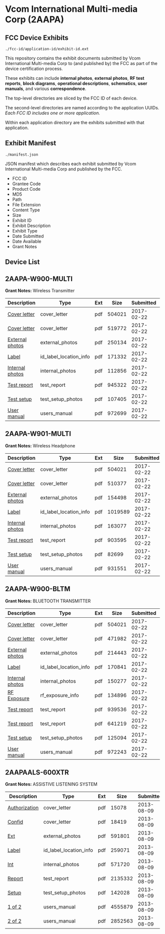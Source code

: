 # Vcom International Multi-media Corp (2AAPA)
## FCC Device Exhibits

```
./fcc-id/application-id/exhibit-id.ext
```

This repository contains the exhibit documents submitted by Vcom International Multi-media Corp to (and published by) the FCC as part of the device certification process.

These exhibits can include **internal photos**, **external photos**, **RF test reports**, **block diagrams**, **operational descriptions**, **schematics**, **user manuals**, and various **correspondence**.

The top-level directories are sliced by the FCC ID of each device.

The second-level directories are named according to the application UUIDs. *Each FCC ID includes one or more application.*

Within each application directory are the exhibits submitted with that application. 

## Exhibit Manifest

```
./manifest.json
```

JSON manifest which describes each exhibit submitted by Vcom International Multi-media Corp and published by the FCC.

- FCC ID
- Grantee Code
- Product Code
- MD5
- Path
- File Extension
- Content Type
- Size
- Exhibit ID
- Exhibit Description
- Exhibit Type
- Date Submitted
- Date Available
- Grant Notes

## Device List
## 2AAPA-W900-MULTI
**Grant Notes:** Wireless Transmitter

| Description | Type | Ext | Size | Submitted | Available |
| ----------- | ---- | --- | ---- | --------- | --------- |
| [Cover letter](2AAPA-W900-MULTI/1630ed07e4e105713d1779db9828040e/3292084.pdf) | cover_letter | pdf | 504021 | 2017-02-22 | 2017-02-22 |
| [Cover letter](2AAPA-W900-MULTI/1630ed07e4e105713d1779db9828040e/3292085.pdf) | cover_letter | pdf | 519772 | 2017-02-22 | 2017-02-22 |
| [External photos](2AAPA-W900-MULTI/1630ed07e4e105713d1779db9828040e/3292086.pdf) | external_photos | pdf | 250134 | 2017-02-22 | 2017-02-22 |
| [Label](2AAPA-W900-MULTI/1630ed07e4e105713d1779db9828040e/3292087.pdf) | id_label_location_info | pdf | 171332 | 2017-02-22 | 2017-02-22 |
| [Internal photos](2AAPA-W900-MULTI/1630ed07e4e105713d1779db9828040e/3292088.pdf) | internal_photos | pdf | 112856 | 2017-02-22 | 2017-02-22 |
| [Test report](2AAPA-W900-MULTI/1630ed07e4e105713d1779db9828040e/3292091.pdf) | test_report | pdf | 945322 | 2017-02-22 | 2017-02-22 |
| [Test setup](2AAPA-W900-MULTI/1630ed07e4e105713d1779db9828040e/3292092.pdf) | test_setup_photos | pdf | 107405 | 2017-02-22 | 2017-02-22 |
| [User manual](2AAPA-W900-MULTI/1630ed07e4e105713d1779db9828040e/3292093.pdf) | users_manual | pdf | 972699 | 2017-02-22 | 2017-02-22 |
## 2AAPA-W901-MULTI
**Grant Notes:** Wireless Headphone

| Description | Type | Ext | Size | Submitted | Available |
| ----------- | ---- | --- | ---- | --------- | --------- |
| [Cover letter](2AAPA-W901-MULTI/94404f39f47fffeb8f6f19466c02ee61/3292042.pdf) | cover_letter | pdf | 504021 | 2017-02-22 | 2017-02-22 |
| [Cover letter](2AAPA-W901-MULTI/94404f39f47fffeb8f6f19466c02ee61/3292043.pdf) | cover_letter | pdf | 510377 | 2017-02-22 | 2017-02-22 |
| [External photos](2AAPA-W901-MULTI/94404f39f47fffeb8f6f19466c02ee61/3292044.pdf) | external_photos | pdf | 154498 | 2017-02-22 | 2017-02-22 |
| [Label](2AAPA-W901-MULTI/94404f39f47fffeb8f6f19466c02ee61/3292045.pdf) | id_label_location_info | pdf | 1019589 | 2017-02-22 | 2017-02-22 |
| [Internal photos](2AAPA-W901-MULTI/94404f39f47fffeb8f6f19466c02ee61/3292046.pdf) | internal_photos | pdf | 163077 | 2017-02-22 | 2017-02-22 |
| [Test report](2AAPA-W901-MULTI/94404f39f47fffeb8f6f19466c02ee61/3292049.pdf) | test_report | pdf | 903595 | 2017-02-22 | 2017-02-22 |
| [Test setup](2AAPA-W901-MULTI/94404f39f47fffeb8f6f19466c02ee61/3292050.pdf) | test_setup_photos | pdf | 82699 | 2017-02-22 | 2017-02-22 |
| [User manual](2AAPA-W901-MULTI/94404f39f47fffeb8f6f19466c02ee61/3292051.pdf) | users_manual | pdf | 931551 | 2017-02-22 | 2017-02-22 |
## 2AAPA-W900-BLTM
**Grant Notes:** BLUETOOTH TRANSMITTER

| Description | Type | Ext | Size | Submitted | Available |
| ----------- | ---- | --- | ---- | --------- | --------- |
| [Cover letter](2AAPA-W900-BLTM/c55fd9fd5ed4070161a88a0e9d64275b/3291687.pdf) | cover_letter | pdf | 504021 | 2017-02-22 | 2017-02-22 |
| [Cover letter](2AAPA-W900-BLTM/c55fd9fd5ed4070161a88a0e9d64275b/3291688.pdf) | cover_letter | pdf | 471982 | 2017-02-22 | 2017-02-22 |
| [External photos](2AAPA-W900-BLTM/c55fd9fd5ed4070161a88a0e9d64275b/3291689.pdf) | external_photos | pdf | 214443 | 2017-02-22 | 2017-02-22 |
| [Label](2AAPA-W900-BLTM/c55fd9fd5ed4070161a88a0e9d64275b/3291690.pdf) | id_label_location_info | pdf | 170841 | 2017-02-22 | 2017-02-22 |
| [Internal photos](2AAPA-W900-BLTM/c55fd9fd5ed4070161a88a0e9d64275b/3291691.pdf) | internal_photos | pdf | 150277 | 2017-02-22 | 2017-02-22 |
| [RF Exposure](2AAPA-W900-BLTM/c55fd9fd5ed4070161a88a0e9d64275b/3291693.pdf) | rf_exposure_info | pdf | 134896 | 2017-02-22 | 2017-02-22 |
| [Test report](2AAPA-W900-BLTM/c55fd9fd5ed4070161a88a0e9d64275b/3291695.pdf) | test_report | pdf | 939536 | 2017-02-22 | 2017-02-22 |
| [Test report](2AAPA-W900-BLTM/c55fd9fd5ed4070161a88a0e9d64275b/3291696.pdf) | test_report | pdf | 641219 | 2017-02-22 | 2017-02-22 |
| [Test setup](2AAPA-W900-BLTM/c55fd9fd5ed4070161a88a0e9d64275b/3291697.pdf) | test_setup_photos | pdf | 125094 | 2017-02-22 | 2017-02-22 |
| [User manual](2AAPA-W900-BLTM/c55fd9fd5ed4070161a88a0e9d64275b/3291698.pdf) | users_manual | pdf | 972243 | 2017-02-22 | 2017-02-22 |
## 2AAPAALS-600XTR
**Grant Notes:** ASSISTIVE LISTENING SYSTEM

| Description | Type | Ext | Size | Submitted | Available |
| ----------- | ---- | --- | ---- | --------- | --------- |
| [Authorization](2AAPAALS-600XTR/6a0ce43e2430a97403b937a14a229980/2039553.pdf) | cover_letter | pdf | 15078 | 2013-08-09 | 2013-08-09 |
| [Confid](2AAPAALS-600XTR/6a0ce43e2430a97403b937a14a229980/2039554.pdf) | cover_letter | pdf | 18419 | 2013-08-09 | 2013-08-09 |
| [Ext](2AAPAALS-600XTR/6a0ce43e2430a97403b937a14a229980/2039555.pdf) | external_photos | pdf | 591801 | 2013-08-09 | 2013-08-09 |
| [Label](2AAPAALS-600XTR/6a0ce43e2430a97403b937a14a229980/2039558.pdf) | id_label_location_info | pdf | 259071 | 2013-08-09 | 2013-08-09 |
| [Int](2AAPAALS-600XTR/6a0ce43e2430a97403b937a14a229980/2039556.pdf) | internal_photos | pdf | 571720 | 2013-08-09 | 2013-08-09 |
| [Report](2AAPAALS-600XTR/6a0ce43e2430a97403b937a14a229980/2039557.pdf) | test_report | pdf | 2135332 | 2013-08-09 | 2013-08-09 |
| [Setup](2AAPAALS-600XTR/6a0ce43e2430a97403b937a14a229980/2039559.pdf) | test_setup_photos | pdf | 142028 | 2013-08-09 | 2013-08-09 |
| [1 of 2](2AAPAALS-600XTR/6a0ce43e2430a97403b937a14a229980/2039560.pdf) | users_manual | pdf | 4555879 | 2013-08-09 | 2013-08-09 |
| [2 of 2](2AAPAALS-600XTR/6a0ce43e2430a97403b937a14a229980/2039561.pdf) | users_manual | pdf | 2852563 | 2013-08-09 | 2013-08-09 |
